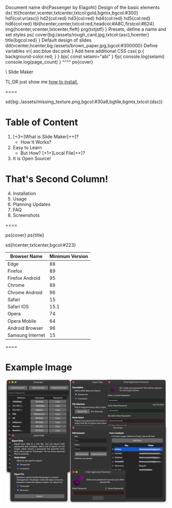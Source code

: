 Document name
dn{Passenger by Elagoht}
Design of the basic elements
ds{
  ttl{hcenter,vcenter,txtcenter,txtcol:gold,bgmix,bgcol:#300}
  hd1{col:vr(asc)}
  hd2{col:red}
  hd3{col:red}
  hd4{col:red}
  hd5{col:red}
  hd6{col:red}
  tbl{hcenter,center,txtcol:red,headcol:#A8C,firstcol:#624}
  img{hcenter,vcenter,txtcenter,fleft}
  prg{txtjstf}
}
Presets, define a name and set styles
ps{
  cover{bg:/assets/rough_card.jpg,txtcol:(asc),hcenter}
  title{bgcol:red}
}
Default design of slides
dd{vcenter,hcenter,bg:/assets/brown_paper.jpg,bgcol:#300000}
Define variables
vr{
  asc:blue
  dsc:pink
}
Add here additional CSS
css{
  p {
    background-color:red;
  }
}
bjs{
  const selami="abi"
}
fjs{
  console.log(selami)
  console.log(page_count)
}
^^^^
ps{cover}

\ Slide Maker 

TL;DR just show me [how to install.](#i)

====

sd{bg:./assets/missing_texture.png,bgcol:#30a8,bgtile,bgmix,txtcol:(dsc)}

# Table of Content

1. [+3+]What is Slide Maker[++]?
    * How It Works?
1. Easy to Learn
    * But How? [+1+]Local File[++]?
1. It is Open Source!

# That's Second Column!

4. Installation
1. Usage
1. Planning Updates
1. FAQ
1. Screenshots

====

ps{cover}
ps{title}

sd{hcenter,txtcenter,bgcol:#223}

Browser Name     | Minimum Version 
-----------------|----------------
Edge             | 88             
Firefox          | 89             
Firefox Android  | 95             
Chrome           | 88             
Chrome Android   | 96             
Safari           | 15             
Safari IOS       | 15.1           
Opera            | 74             
Opera Mobile     | 64             
Android Browser  | 96             
Samsung Internet | 15            

====

# Example Image

![Export Screen](https://raw.githubusercontent.com/Elagoht/Passenger/main/passenger-windows.png)
